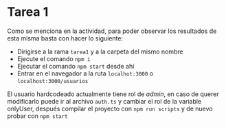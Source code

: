 # Tarea 1

Como se menciona en la actividad, para poder observar los resultados de esta misma basta con hacer lo siguiente:
- Dirigirse a la rama `tarea1` y a la carpeta del mismo nombre
- Ejecute el comando `npm i`
- Ejecutar el comando `npm start` desde ahí
- Entrar en el navegador a la ruta `localhot:3000` o `localhost:3000/usuarios`

El usuario hardcodeado actualmente tiene rol de *admin*, en caso de querer modificarlo puede ir al archivo `auth.ts` y cambiar el rol de la variable onlyUser, después compilar el proyecto con `npm run scripts` y de nuevo probar con `npm start`
